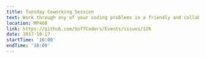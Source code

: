 ```yaml
---
title: Tuesday Coworking Session
text: Work through any of your coding problems in a friendly and collaborative environment.
location: MP408
link: https://github.com/UofTCoders/Events/issues/126
date: 2017-10-17
startTime: '16:00'
endTime: '18:00'
---
```


